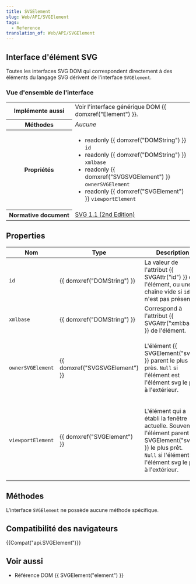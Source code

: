 ```yaml
---
title: SVGElement
slug: Web/API/SVGElement
tags:
  - Reference
translation_of: Web/API/SVGElement
---
```

<h2 id="Interface_d'élément_SVG">Interface d'élément SVG</h2>
<p>Toutes les interfaces SVG DOM qui correspondent directement à des éléments du langage SVG dérivent de l'interface <code>SVGElement</code>.</p>
<h3 id="Vue_d'ensemble_de_l'interface">Vue d'ensemble de l'interface</h3>
<table class="standard-table">
 <tbody>
  <tr>
   <th scope="row">Implémente aussi</th>
   <td>Voir l'interface générique DOM {{ domxref("Element") }}.</td>
  </tr>
  <tr>
   <th scope="row">Méthodes</th>
   <td><em>Aucune</em></td>
  </tr>
  <tr>
   <th scope="row">Propriétés</th>
   <td>
    <ul>
     <li>readonly {{ domxref("DOMString") }} <code>id</code></li>
     <li>readonly {{ domxref("DOMString") }} <code>xmlbase</code></li>
     <li>readonly {{ domxref("SVGSVGElement") }} <code>ownerSVGElement</code></li>
     <li>readonly {{ domxref("SVGElement") }} <code>viewportElement</code></li>
    </ul>
   </td>
  </tr>
  <tr>
   <th scope="row">Normative document</th>
   <td><a href="http://www.w3.org/TR/SVG11/types.html#InterfaceSVGElement">SVG 1.1 (2nd Edition)</a></td>
  </tr>
 </tbody>
</table>
<h2 id="Properties">Properties</h2>
<table class="standard-table">
 <thead>
  <tr>
   <th>Nom</th>
   <th>Type</th>
   <th>Description</th>
  </tr>
 </thead>
 <tbody>
  <tr>
   <td><code>id</code></td>
   <td>{{ domxref("DOMString") }}</td>
   <td>La valeur de l'attribut {{ SVGAttr("id") }} de l'élément, ou une chaîne vide si <code>id</code> n'est pas présent.</td>
  </tr>
  <tr>
   <td><code>xmlbase</code></td>
   <td>{{ domxref("DOMString") }}</td>
   <td>Correspond à l'attribut {{ SVGAttr("xml:base") }} de l'élément.</td>
  </tr>
  <tr>
   <td><code>ownerSVGElement</code></td>
   <td>{{ domxref("SVGSVGElement") }}</td>
   <td>
    <p>L'élément {{ SVGElement("svg") }} parent le plus près. <code>Null</code> si l'élément est l'élément svg le plus à l'extérieur.</p>
   </td>
  </tr>
  <tr>
   <td><code>viewportElement</code></td>
   <td>{{ domxref("SVGElement") }}</td>
   <td>
    <p>L'élément qui a établi la fenêtre actuelle. Souvent l'élément parent {{ SVGElement("svg") }} le plus prêt. <code>Null</code> si l'élément est l'élément svg le plus à l'extérieur.</p>
   </td>
  </tr>
 </tbody>
</table>
<h2 id="Méthodes">Méthodes</h2>
<p>L'interface <code>SVGElement</code> ne possède aucune méthode spécifique.</p>

<h2 id="Browser_compatibility">Compatibilité des navigateurs</h2>

<p>{{Compat("api.SVGElement")}}</p>

<h2 id="Voir_aussi">Voir aussi</h2>

<ul>
  <li>Référence DOM {{ SVGElement("element") }}</li>
</ul>
